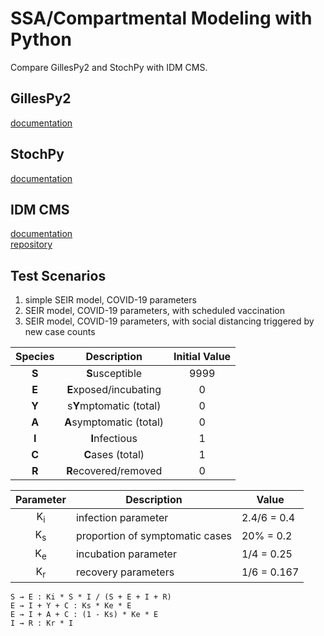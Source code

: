 # SSA/Compartmental Modeling with Python

Compare GillesPy2 and StochPy with IDM CMS.

## GillesPy2

[documentation](https://gillespy2.github.io/GillesPy2/docs/build/html/index.html)

## StochPy

[documentation](http://stochpy.sourceforge.net/html/userguide.html)

## IDM CMS

[documentation](https://idmod.org/docs/cms/index.html)  
[repository](https://github.com/institutefordiseasemodeling/idm-cms)

## Test Scenarios

1. simple SEIR model, COVID-19 parameters
2. SEIR model, COVID-19 parameters, with scheduled vaccination
3. SEIR model, COVID-19 parameters, with social distancing triggered by new case counts

|   Species   |   Description            | Initial Value |
|:-----------:|:------------------------:|:-------------:|
| **S**       | **S**usceptible          | 9999          |
| **E**       | **E**xposed/incubating   | 0             |
| **Y**       | s**Y**mptomatic (total)  | 0             |
| **A**       | **A**symptomatic (total) | 0             |
| **I**       | **I**nfectious           | 1             |
| **C**       | **C**ases (total)        | 1             |
| **R**       | **R**ecovered/removed    | 0             |


|  Parameter  | Description                   | Value       |
|:-----------:|-------------------------------|-------------|
|K<sub>i</sub>|infection parameter            | 2.4/6 = 0.4 |
|K<sub>s</sub>|proportion of symptomatic cases| 20% = 0.2   |
|K<sub>e</sub>|incubation parameter           | 1/4 = 0.25  |
|K<sub>r</sub>|recovery parameters            | 1/6 = 0.167 |

```
S → E : Ki * S * I / (S + E + I + R)  
E → I + Y + C : Ks * Ke * E  
E → I + A + C : (1 - Ks) * Ke * E  
I → R : Kr * I
```
